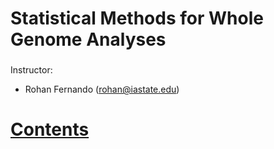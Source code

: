 # Statistical Methods for Whole Genome Analyses

###

Instructor: 

* Rohan Fernando (rohan@iastate.edu)


# [Contents](./index.ipynb)
